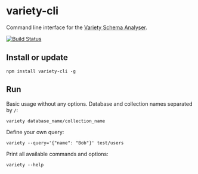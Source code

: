 # variety-cli

Command line interface for the [Variety Schema Analyser](https://github.com/variety/variety).

[![Build Status](https://travis-ci.org/todvora/variety-cli.svg)](https://travis-ci.org/todvora/variety-cli)

## Install or update
```
npm install variety-cli -g
```

## Run
Basic usage without any options. Database and collection names separated by ```/```:
```
variety database_name/collection_name
```

Define your own query:

```
variety --query='{"name": "Bob"}' test/users
```

Print all available commands and options:

```
variety --help
```

